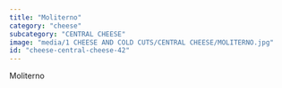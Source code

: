 ```yaml
---
title: "Moliterno"
category: "cheese"
subcategory: "CENTRAL CHEESE"
image: "media/1 CHEESE AND COLD CUTS/CENTRAL CHEESE/MOLITERNO.jpg"
id: "cheese-central-cheese-42"
---
```


Moliterno
